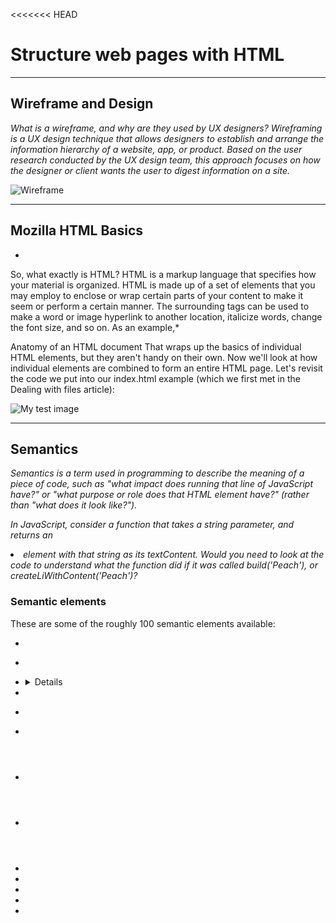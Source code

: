 <<<<<<< HEAD
# Structure web pages with HTML 
-----
## Wireframe and Design 
*What is a wireframe, and why are they used by UX designers?
Wireframing is a UX design technique that allows designers to establish and arrange the information hierarchy of a website, app, or product. Based on the user research conducted by the UX design team, this approach focuses on how the designer or client wants the user to digest information on a site.*

![Wireframe](https://www.freecodecamp.org/news/content/images/2020/08/wireframing.png)

---------
## Mozilla HTML Basics
*
So, what exactly is HTML?
HTML is a markup language that specifies how your material is organized. HTML is made up of a set of elements that you may employ to enclose or wrap certain parts of your content to make it seem or perform a certain manner. The surrounding tags can be used to make a word or image hyperlink to another location, italicize words, change the font size, and so on. As an example,*

Anatomy of an HTML document
That wraps up the basics of individual HTML elements, but they aren't handy on their own. Now we'll look at how individual elements are combined to form an entire HTML page. Let's revisit the code we put into our index.html example (which we first met in the Dealing with files article):
<!DOCTYPE html>
<html>
  <head>
    <meta charset="utf-8">
    <title>My test page</title>
  </head>
  <body>
    <img src="images/firefox-icon.png" alt="My test image">
  </body>
</html>

------------------------
## Semantics
*Semantics is a term used in programming to describe the meaning of a piece of code, such as "what impact does running that line of JavaScript have?" or "what purpose or role does that HTML element have?" (rather than "what does it look like?").*

*In JavaScript, consider a function that takes a string parameter, and returns an <li> element with that string as its textContent. Would you need to look at the code to understand what the function did if it was called build('Peach'), or createLiWithContent('Peach')?*

### Semantic elements
These are some of the roughly 100 semantic elements available:

* <article>
* <aside>
* <details>
* <figcaption>
* <figure>
* <footer>
* <header>
* <main>
* <mark>
* <nav>
* <section>
* <summary>
* <time>






